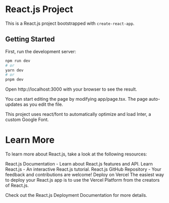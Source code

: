 # React.js Project

This is a React.js project bootstrapped with `create-react-app`.

## Getting Started

First, run the development server:

```bash
npm run dev
# or
yarn dev
# or
pnpm dev
```

Open http://localhost:3000 with your browser to see the result.

You can start editing the page by modifying app/page.tsx. The page auto-updates as you edit the file.

This project uses react/font to automatically optimize and load Inter, a custom Google Font.

# Learn More
To learn more about React.js, take a look at the following resources:

React.js Documentation - Learn about React.js features and API.
Learn React.js - An interactive React.js tutorial.
React.js GitHub Repository - Your feedback and contributions are welcome!
Deploy on Vercel
The easiest way to deploy your React.js app is to use the Vercel Platform from the creators of React.js.

Check out the React.js Deployment Documentation for more details.
